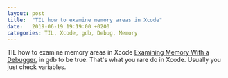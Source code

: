```yaml
---
layout: post
title:  "TIL how to examine memory areas in Xcode"
date:   2019-06-19 19:19:00 +0200
categories: TIL, Xcode, gdb, Debug, Memory
---
```

TIL how to examine memory areas in Xcode [Examining Memory With a Debugger](http://bob.cs.sonoma.edu/IntroCompOrg-RPi/sec-gdb1.html), in gdb to be true. That's what you rare do in Xcode. Usually you just check variables.
